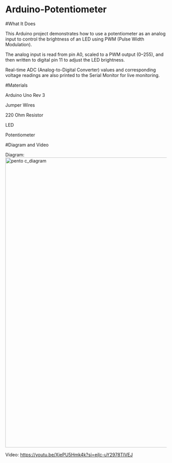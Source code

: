 # Arduino-Potentiometer

#What It Does

This Arduino project demonstrates how to use a potentiometer as an analog input to control the brightness of an LED using PWM (Pulse Width Modulation). 

The analog input is read from pin A0, scaled to a PWM output (0–255), and then written to digital pin 11 to adjust the LED brightness.

Real-time ADC (Analog-to-Digital Converter) values and corresponding voltage readings are also printed to the Serial Monitor for live monitoring.

#Materials

Arduino Uno Rev 3

Jumper Wires

220 Ohm Resistor

LED

Potentiometer

#Diagram and Video

Diagram: <img width="905" alt="pento c_diagram" src="https://github.com/user-attachments/assets/791b3f39-4c28-4953-a52d-a98653aff599" />

Video: https://youtu.be/XiePU5Hmk4k?si=ejIc-uY2978TIVEJ
